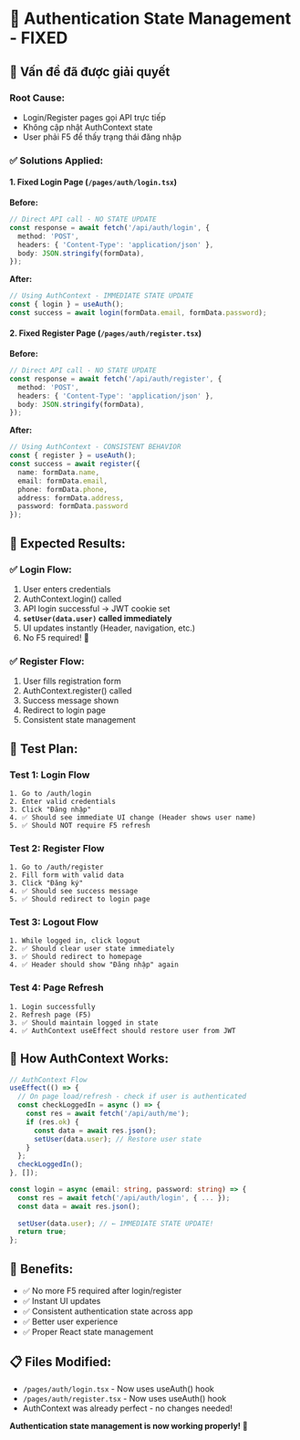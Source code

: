 # 🔐 Authentication State Management - FIXED

## 🚨 Vấn đề đã được giải quyết

### Root Cause:
- Login/Register pages gọi API trực tiếp
- Không cập nhật AuthContext state
- User phải F5 để thấy trạng thái đăng nhập

### ✅ Solutions Applied:

#### 1. Fixed Login Page (`/pages/auth/login.tsx`)
**Before:**
```typescript
// Direct API call - NO STATE UPDATE
const response = await fetch('/api/auth/login', {
  method: 'POST',
  headers: { 'Content-Type': 'application/json' },
  body: JSON.stringify(formData),
});
```

**After:**
```typescript
// Using AuthContext - IMMEDIATE STATE UPDATE
const { login } = useAuth();
const success = await login(formData.email, formData.password);
```

#### 2. Fixed Register Page (`/pages/auth/register.tsx`)
**Before:**
```typescript
// Direct API call - NO STATE UPDATE
const response = await fetch('/api/auth/register', {
  method: 'POST',
  headers: { 'Content-Type': 'application/json' },
  body: JSON.stringify(formData),
});
```

**After:**
```typescript
// Using AuthContext - CONSISTENT BEHAVIOR
const { register } = useAuth();
const success = await register({
  name: formData.name,
  email: formData.email,
  phone: formData.phone,
  address: formData.address,
  password: formData.password
});
```

## 🎯 Expected Results:

### ✅ Login Flow:
1. User enters credentials
2. AuthContext.login() called
3. API login successful → JWT cookie set
4. **`setUser(data.user)` called immediately** 
5. UI updates instantly (Header, navigation, etc.)
6. No F5 required! 🎉

### ✅ Register Flow:
1. User fills registration form
2. AuthContext.register() called  
3. Success message shown
4. Redirect to login page
5. Consistent state management

## 🧪 Test Plan:

### Test 1: Login Flow
```
1. Go to /auth/login
2. Enter valid credentials
3. Click "Đăng nhập"
4. ✅ Should see immediate UI change (Header shows user name)
5. ✅ Should NOT require F5 refresh
```

### Test 2: Register Flow
```
1. Go to /auth/register  
2. Fill form with valid data
3. Click "Đăng ký"
4. ✅ Should see success message
5. ✅ Should redirect to login page
```

### Test 3: Logout Flow
```
1. While logged in, click logout
2. ✅ Should clear user state immediately
3. ✅ Should redirect to homepage  
4. ✅ Header should show "Đăng nhập" again
```

### Test 4: Page Refresh
```
1. Login successfully
2. Refresh page (F5)
3. ✅ Should maintain logged in state
4. ✅ AuthContext useEffect should restore user from JWT
```

## 🔄 How AuthContext Works:

```typescript
// AuthContext Flow
useEffect(() => {
  // On page load/refresh - check if user is authenticated
  const checkLoggedIn = async () => {
    const res = await fetch('/api/auth/me');
    if (res.ok) {
      const data = await res.json();
      setUser(data.user); // Restore user state
    }
  };
  checkLoggedIn();
}, []);

const login = async (email: string, password: string) => {
  const res = await fetch('/api/auth/login', { ... });
  const data = await res.json();
  
  setUser(data.user); // ← IMMEDIATE STATE UPDATE!
  return true;
};
```

## 🚀 Benefits:
- ✅ No more F5 required after login/register
- ✅ Instant UI updates 
- ✅ Consistent authentication state across app
- ✅ Better user experience
- ✅ Proper React state management

## 📋 Files Modified:
- `/pages/auth/login.tsx` - Now uses useAuth() hook
- `/pages/auth/register.tsx` - Now uses useAuth() hook
- AuthContext was already perfect - no changes needed!

**Authentication state management is now working properly! 🎉**
